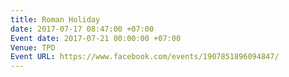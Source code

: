 ```yaml
---
title: Roman Holiday
date: 2017-07-17 08:47:00 +07:00
Event date: 2017-07-21 00:00:00 +07:00
Venue: TPD
Event URL: https://www.facebook.com/events/1907851896094847/
---
```


